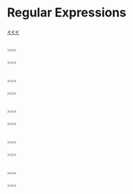 
Regular Expressions
======

[<<<](https://github.com/ttltrk/PRG/blob/master/PY/DOC/OPYM/07_MOD_PACK/MOD_PACK/MOD_PACK.MD)

[]()

```python

>>>

>>>
```

```python

>>>

>>>
```

```python

>>>

>>>
```

```python

>>>

>>>
```

```python

>>>

>>>
```
